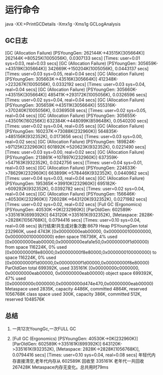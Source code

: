 # 运行命令
java -XX:+PrintGCDetails -Xmx1g -Xms1g GCLogAnalysis

## GC日志
[GC (Allocation Failure) [PSYoungGen: 262144K->43515K(305664K)] 262144K->80525K(1005056K), 0.0307133 secs] [Times: user=0.01 sys=0.03, real=0.03 secs]
[GC (Allocation Failure) [PSYoungGen: 305659K->43519K(305664K)] 342669K->150204K(1005056K), 0.0443137 secs] [Times: user=0.03 sys=0.05, real=0.04 secs]
[GC (Allocation Failure) [PSYoungGen: 305663K->43516K(305664K)] 412348K->223267K(1005056K), 0.0332192 secs] [Times: user=0.03 sys=0.04, real=0.04 secs]
[GC (Allocation Failure) [PSYoungGen: 305660K->43515K(305664K)] 485411K->293172K(1005056K), 0.0326596 secs] [Times: user=0.02 sys=0.04, real=0.04 secs]
[GC (Allocation Failure) [PSYoungGen: 305659K->43511K(305664K)] 555316K->370240K(1005056K), 0.0369508 secs] [Times: user=0.02 sys=0.05, real=0.04 secs]
[GC (Allocation Failure) [PSYoungGen: 305655K->43501K(160256K)] 632384K->448099K(859648K), 0.0540200 secs] [Times: user=0.02 sys=0.04, real=0.05 secs]
[GC (Allocation Failure) [PSYoungGen: 160237K->73088K(232960K)] 564835K->485156K(932352K), 0.0173656 secs] [Times: user=0.03 sys=0.00, real=0.02 secs]
[GC (Allocation Failure) [PSYoungGen: 189824K->97125K(232960K)] 601892K->520623K(932352K), 0.0221490 secs] [Times: user=0.03 sys=0.00, real=0.02 secs]
[GC (Allocation Failure) [PSYoungGen: 213861K->107897K(232960K)] 637359K->547163K(932352K), 0.0242756 secs] [Times: user=0.04 sys=0.01, real=0.03 secs]
[GC (Allocation Failure) [PSYoungGen: 224633K->78629K(232960K)] 663899K->578446K(932352K), 0.0440962 secs] [Times: user=0.04 sys=0.03, real=0.04 secs]
[GC (Allocation Failure) [PSYoungGen: 195365K->39910K(232960K)] 695182K->609292K(932352K), 0.0392782 secs] [Times: user=0.02 sys=0.04, real=0.04 secs]
[GC (Allocation Failure) [PSYoungGen: 156646K->40530K(232960K)] 726028K->643120K(932352K), 0.0271982 secs] [Times: user=0.02 sys=0.02, real=0.02 secs]
[Full GC (Ergonomics) [PSYoungGen: 40530K->0K(232960K)] [ParOldGen: 602589K->335161K(699392K)] 643120K->335161K(932352K), [Metaspace: 2828K->2828K(1056768K)], 0.0794416 secs] [Times: user=0.10 sys=0.04, real=0.08 secs]
执行结束!共生成对象次数:8679
Heap
 PSYoungGen      total 232960K, used 4743K [0x00000000eab00000, 0x0000000100000000, 0x0000000100000000)
  eden space 116736K, 4% used [0x00000000eab00000,0x00000000eafa1e50,0x00000000f1d00000)
  from space 116224K, 0% used [0x00000000f8e80000,0x00000000f8e80000,0x0000000100000000)
  to   space 116224K, 0% used [0x00000000f1d00000,0x00000000f1d00000,0x00000000f8e80000)
 ParOldGen       total 699392K, used 335161K [0x00000000c0000000, 0x00000000eab00000, 0x00000000eab00000)
  object space 699392K, 47% used [0x00000000c0000000,0x00000000d474e470,0x00000000eab00000)
 Metaspace       used 2835K, capacity 4486K, committed 4864K, reserved 1056768K
  class space    used 300K, capacity 386K, committed 512K, reserved 1048576K

## 总结
1. 一共12次YoungGc,一次FULL GC

2. [Full GC (Ergonomics) [PSYoungGen: 40530K->0K(232960K)] [ParOldGen: 602589K->335161K(699392K)] 643120K->335161K(932352K), [Metaspace: 2828K->2828K(1056768K)], 0.0794416 secs] [Times: user=0.10 sys=0.04, real=0.08 secs]
年轻代内存直接清空,老年代内存从 602589K 回收至 335161K 老年代一共回收267428K Metaspace内存无变化。总共用时79ms